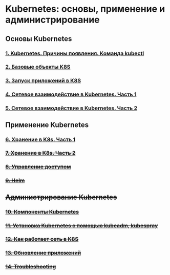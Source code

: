 # Kubernetes: основы, применение и администрирование

## Основы Kubernetes

### [1. Kubernetes. Причины появления. Команда kubectl](/devops-08-kubernetes/kubernetes-1.1-kubectl/README.md)

### [2. Базовые объекты K8S](/devops-08-kubernetes/kubernetes-1.2-basic-objects/README.md)

### [3. Запуск приложений в K8S](/devops-08-kubernetes/kubernetes-1.3-launching-applications/README.md)

### [4. Сетевое взаимодействие в Kubernetes. Часть 1](/devops-08-kubernetes/kubernetes-1.4-networking-part1/README.md)

### [5. Сетевое взаимодействие в Kubernetes. Часть 2](/devops-08-kubernetes/kubernetes-1.5-networking-part2/README.md)

## Применение Kubernetes

### [6. Хранение в K8s. Часть 1](/devops-08-kubernetes/kubernetes-2.1-storage-part1/README.md)

### ~~[7. Хранение в K8s. Часть 2](/devops-08-kubernetes/kubernetes-2.2-storage-part2/README.md)~~

### ~~[8. Управление доступом](/devops-08-kubernetes/kubernetes-2.3-access-control/README.md)~~

### ~~[9. Helm](/devops-08-kubernetes/kubernetes-2.4-helm/README.md)~~

## ~~Администрирование Kubernetes~~

### ~~[10. Компоненты Kubernetes](/)~~

### ~~[11. Установка Kubernetes с помощью kubeadm, kubespray](/)~~

### ~~[12. Как работает сеть в K8S](/)~~

### ~~[13. Обновление приложений](/)~~

### ~~[14. Troubleshooting](/)~~